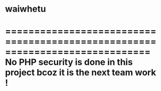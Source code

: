# waiwhetu
=============================================================================
No PHP security is done in this project bcoz it is the next team work !
=============================================================================
